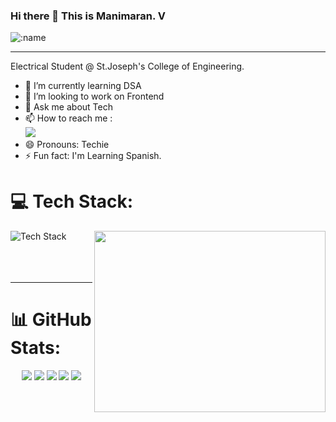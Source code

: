 ### Hi there 👋 This is Manimaran. V

![:name](https://count.getloli.com/get/@:Manimaran2110)

<!--
![](https://komarev.com/ghpvc/?username=your-github-Manimaran2110)
-->
---

<div align="left">
 
Electrical Student @ St.Joseph's College of Engineering.
<!-- 🔭 Here's my [portfolio](https://hareesh.web.app/)  -->                                               
- 🌱 I’m currently learning DSA
- 👯 I’m looking to work on Frontend <!-- 🤔 I’m looking for help with Placements in FAANG -->
- 💬 Ask me about Tech
- 📫 How to reach me :
<br /> [<img src="https://img.shields.io/badge/LinkedIn-0077B5?style=for-the-badge&logo=linkedin&logoColor=white" />](https://www.linkedin.com/in/manimaran-v-21-10-2003-/)
- 😄 Pronouns: Techie
- ⚡ Fun fact: I'm Learning Spanish.


</div>

  

# 💻 Tech Stack:


<div>

<img src="https://skillicons.dev/icons?i=react,html,css,nodejs,sass,bootstrap,js,java,python,c,git,flask&perline=6" alt="Tech Stack" />
<img align="right" width="370" height="290" src="https://user-images.githubusercontent.com/74038190/218265814-3084a4ba-809c-4135-afc0-8685d0f634b3.gif">

</div>
<br />
<br />
<br />

<!--
### Working Environment 
<img height="50" width="50" src="https://img.icons8.com/color/48/000000/visual-studio-code-2019.png"/>
-->
<!-- 
### 💻 Workspace Spec
<img height="30" src="https://img.shields.io/badge/Macbook-Pro_M1-ED1C24?style=for-the-badge&logo=apple&logoColor=white"/> <img height="30" src="https://img.shields.io/badge/NVIDIA-GTX1650-76B900?style=for-the-badge&logo=nvidia&logoColor=white"/>  <img height="30" src="https://img.shields.io/badge/AMD-Ryzen_5_4600H-ED1C24?style=for-the-badge&logo=amd&logoColor=white"/> 
-->
---
# 📊 GitHub Stats:
<div align="center">
 
![](http://github-profile-summary-cards.vercel.app/api/cards/profile-details?username=Manimaran2110&theme=blue_green)  ![](http://github-profile-summary-cards.vercel.app/api/cards/repos-per-language?username=Manimaran2110&theme=blue_green)  ![](http://github-profile-summary-cards.vercel.app/api/cards/most-commit-language?username=Manimaran2110&theme=blue_green)  ![](http://github-profile-summary-cards.vercel.app/api/cards/stats?username=Manimaran2110&theme=blue_green)  ![](http://github-profile-summary-cards.vercel.app/api/cards/productive-time?username=Manimaran2110&theme=blue_green&utcOffset=8)

 </div>






